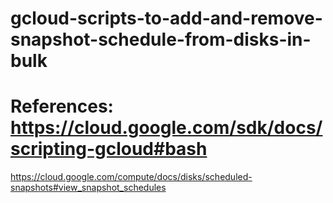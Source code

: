 # gcloud-scripts-to-add-and-remove-snapshot-schedule-from-disks-in-bulk

# References: https://cloud.google.com/sdk/docs/scripting-gcloud#bash 

https://cloud.google.com/compute/docs/disks/scheduled-snapshots#view_snapshot_schedules
